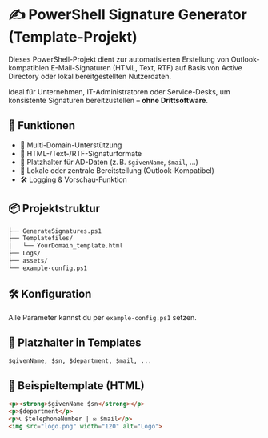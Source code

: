 # ✍️ PowerShell Signature Generator (Template-Projekt)

Dieses PowerShell-Projekt dient zur automatisierten Erstellung von Outlook-kompatiblen E-Mail-Signaturen (HTML, Text, RTF) auf Basis von Active Directory oder lokal bereitgestellten Nutzerdaten.

Ideal für Unternehmen, IT-Administratoren oder Service-Desks, um konsistente Signaturen bereitzustellen – **ohne Drittsoftware**.

## 🚀 Funktionen

- 🔁 Multi-Domain-Unterstützung
- 📄 HTML-/Text-/RTF-Signaturformate
- 🧩 Platzhalter für AD-Daten (z. B. `$givenName`, `$mail`, ...)
- 💼 Lokale oder zentrale Bereitstellung (Outlook-Kompatibel)
- 🛠 Logging & Vorschau-Funktion

## 📦 Projektstruktur

```bash
├── GenerateSignatures.ps1
├── Templatefiles/
│   └── YourDomain_template.html
├── Logs/
├── assets/
└── example-config.ps1
```

## 🛠 Konfiguration

Alle Parameter kannst du per `example-config.ps1` setzen.

## 🔣 Platzhalter in Templates

```
$givenName, $sn, $department, $mail, ...
```

## 📂 Beispieltemplate (HTML)

```html
<p><strong>$givenName $sn</strong></p>
<p>$department</p>
<p>📞 $telephoneNumber | ✉️ $mail</p>
<img src="logo.png" width="120" alt="Logo">
```